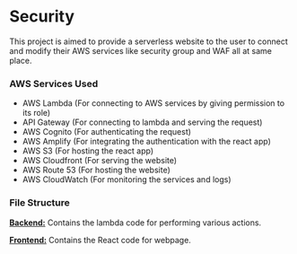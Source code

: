 # Security
This project is aimed to provide a serverless website to the user to connect and modify their AWS services like security group and WAF all at same place.

### AWS Services Used
* AWS Lambda (For connecting to AWS services by giving permission to its role)
* API Gateway (For connecting to lambda and serving the request)
* AWS Cognito (For authenticating the request)
* AWS Amplify (For integrating the authentication with the react app)
* AWS S3 (For hosting the react app)
* AWS Cloudfront (For serving the website)
* AWS Route 53 (For hosting the website)
* AWS CloudWatch (For monitoring the services and logs)

### File Structure
**[Backend:](https://github.com/piyush9923/AWS/tree/main/Security/Backend)** Contains the lambda code for performing various actions.

**[Frontend:](https://github.com/piyush9923/AWS/tree/main/Security/Frontend)** Contains the React code for webpage.

